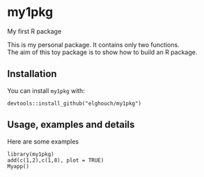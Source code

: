 # my1pkg

My first R package

This is my personal package. It contains only two functions.    
The aim of this toy package is to show how to build an R package.

## Installation

You can install `my1pkg` with:

```{.r}
devtools::install_github("elghouch/my1pkg")
```

## Usage, examples and details

Here are some examples 

``` {.r}
library(my1pkg)
add(c(1,2),c(1,8), plot = TRUE)
Myapp()
```

